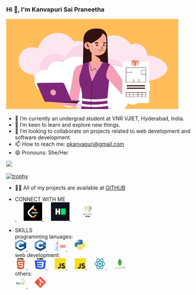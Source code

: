 ### Hi 👋, I'm Kanvapuri Sai Praneetha
![Hello](https://github.com/PKANVAPURI/PKANVAPURI/blob/main/images/icon.png)

- 🔭 I’m currently an undergrad student at VNR VJIET, Hyderabad, India.
- 🌱 I’m keen to learn and explore new things.
- 👯 I’m looking to collaborate on projects related to web development and software development.
- 📫 How to reach me: pkanvapuri@gmail.com  
- 😄 Pronouns: She/Her

  
![](https://komarev.com/ghpvc/?username=PKANVAPURI&color=9361e8)  

[![trophy](https://github-profile-trophy.vercel.app/?username=PKANVAPURI)]([https://github.com/ryo-ma/github-profile-trophy](https://github.com/PKANVAPURI/github-profile-trophy))

- 👨‍💻 All of my projects are available at [GITHUB](https://github.com/PKANVAPURI?tab=repositories)

- CONNECT WITH ME  
  <a href="https://www.linkedin.com/in/sai-praneetha-kanvapuri/">
  <img src="https://github.com/PKANVAPURI/PKANVAPURI/blob/main/images/Linkedin.png" alt="Linkedin logo" width="0" height="50">
  </a>&nbsp;&nbsp;&nbsp;&nbsp;
  <a href="https://leetcode.com/u/kanvapuri_sai_praneetha/">
  <img src="https://github.com/PKANVAPURI/PKANVAPURI/blob/main/images/leetcode.png" alt="Leetcode logo" width="50" height="50">
  </a>&nbsp;&nbsp;&nbsp;&nbsp;
  <a href="https://www.hackerrank.com/profile/pkanvapuri">
  <img src="https://github.com/PKANVAPURI/PKANVAPURI/blob/main/images/hackerrank.png" alt="Hackerrank logo" width="50" height="50">
  </a>&nbsp;&nbsp;&nbsp;&nbsp;
  <a href="https://www.codechef.com/users/praneethak">
  <img src="https://github.com/PKANVAPURI/PKANVAPURI/blob/main/images/codechef.jpeg" alt="Codechef logo" width="50" height="50">
  </a>  
- SKILLS  
  programming lanuages:  
  <a href="https://devdocs.io/c/">
  <img src="https://github.com/PKANVAPURI/PKANVAPURI/blob/main/images/C.png" alt="C Logo" width="30" height="30">
  </a>&nbsp;&nbsp;&nbsp;&nbsp;
  <a href="https://devdocs.io/cpp/">
  <img src="https://github.com/PKANVAPURI/PKANVAPURI/blob/main/images/c%2B%2B.png" alt=" logo" width="30" height="30">
  </a>&nbsp;&nbsp;&nbsp;&nbsp;
  <a href="https://docs.oracle.com/en/java/">
  <img src="https://github.com/PKANVAPURI/PKANVAPURI/blob/main/images/java.png" alt=" logo" width="30" height="30">
  </a>&nbsp;&nbsp;&nbsp;&nbsp;
  <a href="https://docs.python.org/3/">
  <img src="https://github.com/PKANVAPURI/PKANVAPURI/blob/main/images/python.jpeg" alt=" logo" width="30" height="30">
  </a>  
  web development:  
  <a href="https://html.com/">
  <img src="https://github.com/PKANVAPURI/PKANVAPURI/blob/main/images/html.png" alt=" logo" width="30" height="30">
  </a>&nbsp;&nbsp;&nbsp;&nbsp;
  <a href="https://www.w3.org/Style/CSS/Overview.en.html">
  <img src="https://github.com/PKANVAPURI/PKANVAPURI/blob/main/images/css.png" alt=" logo" width="30" height="30">
  </a>&nbsp;&nbsp;&nbsp;&nbsp;
  <a href="https://getbootstrap.com/">
  <img src="https://github.com/PKANVAPURI/PKANVAPURI/blob/main/images/js.png" alt=" logo" width="30" height="30">
  </a>&nbsp;&nbsp;&nbsp;&nbsp;
  <a href="https://devdocs.io/javascript/">
  <img src="https://github.com/PKANVAPURI/PKANVAPURI/blob/main/images/js.png" alt=" logo" width="30" height="30">
  </a>&nbsp;&nbsp;&nbsp;&nbsp;
  <a href="https://react.dev/">
  <img src="https://github.com/PKANVAPURI/PKANVAPURI/blob/main/images/react.png" alt=" logo" width="30" height="30">
  </a>&nbsp;&nbsp;&nbsp;&nbsp;
  <a href="https://www.mongodb.com/">
  <img src="https://github.com/PKANVAPURI/PKANVAPURI/blob/main/images/mongodb.png" alt=" logo" width="30" height="30">
  </a>  
  others:  
  <a href="https://www.mysql.com/">
  <img src="https://github.com/PKANVAPURI/PKANVAPURI/blob/main/images/sql.png" alt=" logo" width="30" height="30">
  </a>&nbsp;&nbsp;&nbsp;&nbsp;
  <a href="https://git-scm.com/">
  <img src="https://github.com/PKANVAPURI/PKANVAPURI/blob/main/images/git.png" alt=" logo" width="30" height="30">
  </a>
  
  
  
  
  
  
  
